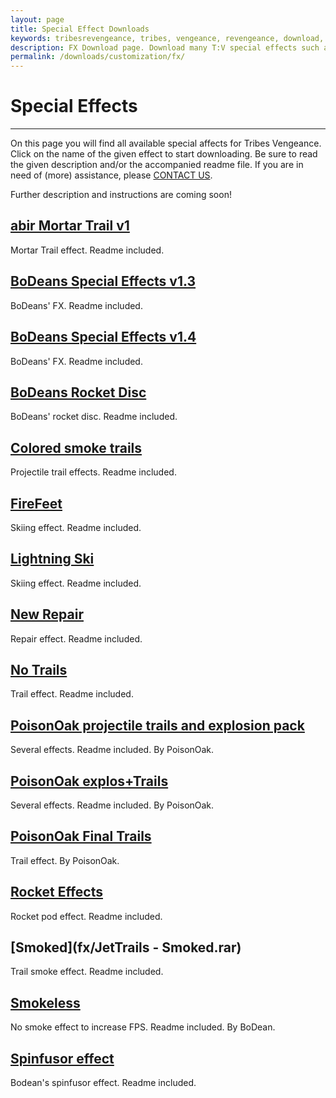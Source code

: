 ```yaml
---
layout: page
title: Special Effect Downloads
keywords: tribesrevengeance, tribes, vengeance, revengeance, download, special, effect, fx, trail, explosion, smoke
description: FX Download page. Download many T:V special effects such as trails, explosions and much more!
permalink: /downloads/customization/fx/
---
```


# Special Effects 

* * *

On this page you will find all available special affects for Tribes Vengeance. Click on the name of the given effect to start downloading. Be sure to read the given description and/or the accompanied readme file. If you are in need of (more) assistance, please [CONTACT US](/contact.html).

Further description and instructions are coming soon!

  
  

## [abir Mortar Trail v1](fx/abirMortarTrailv1.zip)

Mortar Trail effect. Readme included.

  
  

## [BoDeans Special Effects v1.3](fx/BoDeansFX_v1.3.zip)

BoDeans' FX. Readme included.

  
  

## [BoDeans Special Effects v1.4](fx/BoDeansFX_v1.4.zip)

BoDeans' FX. Readme included.

  
  

## [BoDeans Rocket Disc](fx/BoDeansRocketDisc.rar)

BoDeans' rocket disc. Readme included.

  
  

## [Colored smoke trails](fx/coloredSmokeTrails.rar)

Projectile trail effects. Readme included.

  
  

## [FireFeet](fx/FireFeet.rar)

Skiing effect. Readme included.

  
  

## [Lightning Ski](fx/LightningSki.rar)

Skiing effect. Readme included.

  
  

## [New Repair](fx/NewRepair.zip)

Repair effect. Readme included.

  
  

## [No Trails](fx/noTrails.rar)

Trail effect. Readme included.

  
  

## [PoisonOak projectile trails and explosion pack](fx/p.os_FINAL_Trails.zip)

Several effects. Readme included. By PoisonOak.

  
  

## [PoisonOak explos+Trails](fx/PoisonOaks_Fiery_ExplosTrs.zip)

Several effects. Readme included. By PoisonOak.

  
  

## [PoisonOak Final Trails](fx/p.os_FINAL_Trails.zip)

Trail effect. By PoisonOak.

  
  

## [Rocket Effects](fx/RocketFX.zip)

Rocket pod effect. Readme included.

  
  

## [Smoked](fx/JetTrails - Smoked.rar)

Trail smoke effect. Readme included.

  
  

## [Smokeless](fx/smokeless.zip)

No smoke effect to increase FPS. Readme included. By BoDean.

  
  

## [Spinfusor effect](fx/TV_Spinfusor_FX.zip)

Bodean's spinfusor effect. Readme included.
